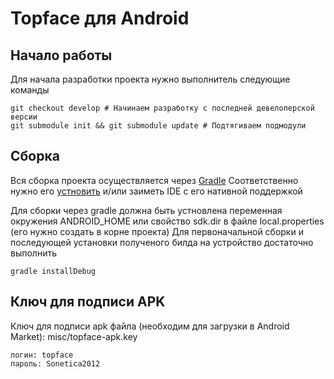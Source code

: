 # Topface для Android

## Начало работы
Для начала разработки проекта нужно выполнитель следующие команды

    git checkout develop # Начинаем разработку с последней девелоперской версии
    git submodule init && git submodule update # Подтягиваем подмодули

## Сборка
Вся сборка проекта осуществляется через [Gradle](http://tools.android.com/tech-docs/new-build-system/user-guide)
Соответственно нужно его [устновить](http://www.gradle.org/downloads) и/или заиметь IDE с его нативной поддержкой

Для сборки через gradle должна быть устновлена переменная окружения ANDROID_HOME или свойство sdk.dir в файле local.properties (его нужно создать в корне проекта)
Для первоначальной сборки и последующей установки полученого билда на устройство достаточно выполнить

    gradle installDebug

## Ключ для подписи APK
Ключ для подписи apk файла (необходим для загрузки в Android Market): 
misc/topface-apk.key

    логин: topface
    пароль: Sonetica2012
